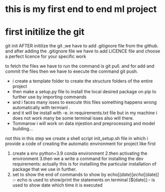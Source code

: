 # this is my first end to end ml project
# first initilize the git
 git init
  AFTER initilize the git ,we have to add .gitignore file from the github.
  and after adding the .gitignore file we have to add LICENCE file
  and choose a perfect licence for your specific work

  to fetch the files we have to run the command is git pull.
  and for add and commit the files then we have to execute the command git push.


* i create a template folder to create the structure folders of the entire project
* then make a setup.py file to install the local desired package on pip to further use by importing commands
* and i faces many isses to execute this files something happens wrong automatically with termianl .
* and it will be install with -e. in requirements.txt file but in my machine i does not work many be some terminal isses also will there. 
* Tommarow i will work on data injestion and preprocessing and model building...

not this in this step we create a shell script init_setup.sh file in which i provide a code of creating the automatic environment for project like first 
  1. create a env python=3.9 conda environment
  2.then activating the environment
  3.then we a write a command for installing the dev requirements: actually this is for installiing the particular installation of package that we use in further.
  4. set to show the end of commands to show by echo[$(date)]
echo[$(date)] :- echo is used to show/print the statements on terminal
[$(date)]:- is used to show date which time it is executed